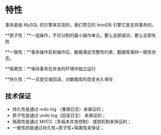 # 特性

事务是由 MySQL 的引擎来实现的，我们常见的 InnoDB 引擎它是支持事务的。



**原子性：**一组操作，不可分割的最小操作单元，要么全部成功、要么全部失败

**一致性：**事务操作前和操作后，数据满足完整性约束，数据库保持一致性状态。

**隔离性：**保持事务在并发的环境中独立运行

**持久性：**一旦提交或回滚，对数据库的改变永久保存



## 技术保证

- 持久性是通过 redo log （重做日志）来保证的；
- 原子性是通过 undo log（回滚日志） 来保证的；
- 隔离性是通过 MVCC（多版本并发控制） 或锁机制来保证的；
- 一致性则是通过持久性+原子性+隔离性来保证；



